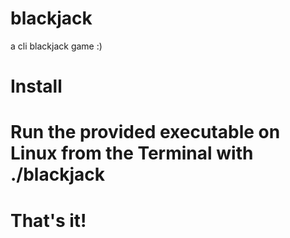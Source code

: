 # blackjack
a cli blackjack game :)

# Install

# Run the provided executable on Linux from the Terminal with ./blackjack
# That's it!
